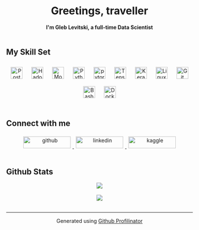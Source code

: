# <div align="center">Greetings, traveller</div>

<div align="center"><strong>I'm Gleb Levitski, a full-time Data Scientist</strong></div>

<br/>

## My Skill Set

<div align="center">
<a href="https://www.postgresql.org/" target="_blank"><img style="margin: 10px" src="https://upload.wikimedia.org/wikipedia/commons/2/29/Postgresql_elephant.svg" alt="PostgreSQL" height="32" /></a>
<a href="https://hadoop.apache.org/" target="_blank"><img style="margin: 10px" src="https://profilinator.rishav.dev/skills-assets/apache_hadoop-icon.svg" alt="Hadoop" height="32" /></a>   
<a href="https://www.mongodb.com/" target="_blank"><img style="margin: 10px" src="https://profilinator.rishav.dev/skills-assets/mongodb-original-wordmark.svg" alt="MongoDB" height="32" /></a> 
<a href="https://www.python.org/" target="_blank"><img style="margin: 10px" src="https://upload.wikimedia.org/wikipedia/commons/c/c3/Python-logo-notext.svg" alt="Python" height="32" /></a>
<a href="https://pytorch.org/" target="_blank"><img style="margin: 10px" src="https://profilinator.rishav.dev/skills-assets/pytorch-icon.svg" alt="pytorch" height="32" /></a>    
<a href="https://www.tensorflow.org/" target="_blank"><img style="margin: 10px" src="https://upload.wikimedia.org/wikipedia/commons/2/2d/Tensorflow_logo.svg" alt="TensorFlow" height="32" /></a>
<a href="https://keras.io/" target="_blank"><img style="margin: 10px" src="https://upload.wikimedia.org/wikipedia/commons/a/ae/Keras_logo.svg" alt="Keras" height="32" /></a>
<a href="https://www.linux.org/" target="_blank"><img style="margin: 10px" src="https://upload.wikimedia.org/wikipedia/commons/3/35/Tux.svg" alt="Linux" height="32" /></a>
<a href="https://git-scm.com/" target="_blank"><img style="margin: 10px" src="https://upload.wikimedia.org/wikipedia/commons/3/3f/Git_icon.svg" alt="Git" height="32" /></a>
<a href="https://www.gnu.org/software/bash/" target="_blank"><img style="margin: 10px" src="https://upload.wikimedia.org/wikipedia/commons/2/20/Bash_Logo_black_and_white_icon_only.svg" alt="Bash" height="32" /></a>  
<a href="https://www.docker.com/" target="_blank"><img style="margin: 10px" src="https://assets-global.website-files.com/62038ffc9cd2db6132e3c782/624dad92e54611476d2c8962_docker.svg" alt="Docker" height="32" /></a>  
</div>

</td><td valign="top" width="33%">

</td><td valign="top" width="33%">

</td></tr></table>  

<br/>  

## Connect with me
<div align="center">
<a href="https://github.com/glevv" target="_blank">
<img src=https://img.shields.io/badge/github-%2324292e.svg?&style=for-the-badge&logo=github&logoColor=white alt=github style="padding: 5px;" width="128px" height="32px"/>
</a>
<a href="https://linkedin.com/in/gleb-levitski" target="_blank">
<img src=https://img.shields.io/badge/linkedin-%231E77B5.svg?&style=for-the-badge&logo=linkedin&logoColor=white alt=linkedin style="padding: 5px;" width="128px" height="32px"/>
</a>
<a href="https://www.kaggle.com/altprof" target="_blank">
<img src=https://img.shields.io/badge/kaggle-%2344BAE8.svg?&style=for-the-badge&logo=kaggle&logoColor=white alt=kaggle style="padding: 5px;" width="128px" height="32px"/>
</a>
</div>

<br/>

## Github Stats
<div align="center"><img src="https://github-readme-stats-sigma-five.vercel.app/api?username=glevv&show_icons=true&count_private=true&hide_border=true" align="center" /></div>

<br/>

<div align="center"><img src="https://komarev.com/ghpvc/?username=glevv&&style=flat-square" align="center" /></div>

<br/>

----
<div align="center">Generated using <a href="https://profilinator.rishav.dev/" target="_blank">Github Profilinator</a></div>
